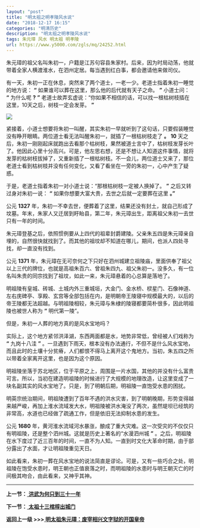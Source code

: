 ```yaml
---
layout: "post"
title: "明太祖之明孝陵风水说"
date: "2018-12-17 16:15"
categories: "明清历史"
description: "明太祖之明孝陵风水说"
tags: 朱元璋 风水 明太祖 明孝陵
url: https://www.y5000.com/zgls/mq/24252.html
---
```






朱元璋的祖父名叫朱初一，户籍是江苏句容县朱家村。后来，因为时局动荡，他就带着全家人横渡淮水，在泗州定居。每当遇到红白事，都会邀请他来做司仪。

有一天，朱初一正在休息，突然来了两个道士，一老一少。老道士指着朱初一睡觉的地方说： **“** 如果谁可以葬在这里，那么他的后代就有天子之命。 **”**
小道士问： **“** 为什么呢 **?** **”** 老道士故弄玄虚说：“你如果不相信的话，可以找一根枯树枝插在这里，10天之后，树枝一定会发芽。
**”**

![](https://img.y5000.com/uploads/allimg/170724/12-1FH41I100K4.jpg)

紧接着，小道士想要将朱初一叫醒，其实朱初一早就听到了这句话，只要假装睡觉没有睁开眼睛。两位道士看无法叫醒朱初一，就插了一根枯树枝走了 **。**
**10**
天之后，朱初一刚刚起床就跑出去看那个枯树枝，果然被道士言中了，枯树枝发芽长叶了。他因此心里十分高兴。可是，他左思右想，还是不想让人知道这件事情，就将发芽的枯树枝拔掉了，又重新插了一根枯树枝。不一会儿，两位道士又来了，那位老道士看到枯树枝并没有任何变化，又看了看坐在一旁的朱初一，心中产生了疑惑。

于是，老道士指着朱初一对小道士说：“那根枯树枝一定被人换掉了。 **”** 之后又转过身对朱初一说： **“**
如果你想要大富大贵，去世之后就一定要葬在这里 **。”**

公元 **1327**
年，朱初一不幸去世，便葬着了这里，结果还没有封土，就自己形成了坟墓。年末，朱家人又迁居到盱眙县，第二年，朱元璋出生，距离祖父朱初一去世只有一年的时间。

朱元璋登基之后，依照惯例要从上四代的祖辈封爵建陵。父亲朱五四是朱元璋亲自埋的，自然很快就找到了。而其他的祖坟却不知道在哪儿，期间，也派人四处寻找，却一直没有找到。

公元 **1371**
年，朱元璋在无可奈何之下只好在泗州城建立祖陵庙，里面供奉了祖父以上三代的牌位，也就是高祖朱百六、曾祖朱四九、祖父朱初一。没多久，有一位名叫朱贵的同宗找到了祖坟，如此一来，朱元璋悬着的心总算是落地了。

明祖陵有皇城、砖城、土城内外三重城垣，大金门、金水桥、棂星门、石像神道、左右庑碑亭、享殿、玄宫等全部包括在内，是明朝帝王陵寝中规模最大的，以后的帝王陵都无法超越。与明祖陵相较，朱元璋与朱棣的陵寝都要简朴很多，因此明祖陵也被世人称为
**“** 明代第一陵”。

但是，朱初一人葬的地方真的是风水宝地吗？

实际上，这个地方紧邻洪泽湖，东西两面都是水，地势非常低，曾经被人们戏称为 **“** 九岗十八洼 **”**
。一旦遇到下雨天，根本没有办法通行，不但不是什么风水宝地，而且此时的土壤十分贫瘠，人们都恨不得马上离开这个鬼地方。当初，朱五四之所以带着全家离开这里，也是因为这个原因。

明祖陵坐落于苏北地区，位于平原之上，周围是一片水国，其他的并没有什么富贵可言。所以，当初在建造明祖陵的时候进行了大规模的地理改造，让这里变成了一块名副其实的风水宝地了。只是，到了明朝后期，明祖陵一直饱受水患的困扰。

明英宗统治期间，明祖陵遭到了百年不遇的洪水灾害，到了明朝晚期，形势变得越来越严峻，再加上淮水流域发大水，明祖陵被洪水淹没了两次，虽然堤坝已经筑的非常高，水道也已经做了疏通工作，但是依旧无法抑制水患的发生。

公元 **1680** 年，黄河淮水流域河水暴涨，酿成了重大灾难。这一次受灾的不仅仅只有明祖陵，还是整个泗州城。这就是历史上著名的“水漫泗州城 **”**
。之后，明祖陵在水下度过了近三百年的时间，一直不为人知。一直到时文化大革命时期，由于部分露出了水面，才让明祖陵重见天日。

如此看来，朱初一葬在风水宝地的说法简直是谬论。可是，又有一些巧合之处，明祖陵在饱受水患时，明王朝也正值衰落之时，而明祖陵的水患时与明王朝灭亡的时间极其吻合，由此看来，又神乎其神。

* * *

**上一节：**[ **洪武为何只到三十一年**](https://www.y5000.com/zgls/mq/24251.html)

**下一节：**[ **太祖十三棺椁出城门**](https://www.y5000.com/zgls/mq/24253.html)

**返回上一级 >>>[ 明太祖朱元璋：废宰相兴文字狱的开国皇帝](https://www.y5000.com/zgls/mq/24254.html)**
